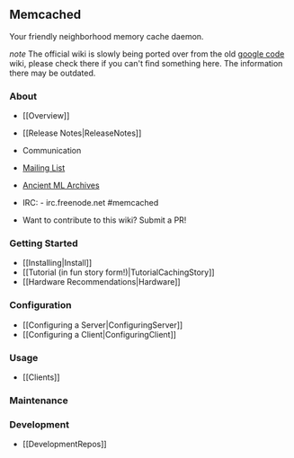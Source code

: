 ## Memcached

Your friendly neighborhood memory cache daemon.

*note* The official wiki is slowly being ported over from the old [google code](https://github.com/memcached/old-wiki/) wiki, please check there if you can't find something here. The information there may be outdated.

### About

 * [[Overview]]
 * [[Release Notes|ReleaseNotes]]

* Communication
 * [Mailing List](http://groups.google.com/group/memcached)
 * [Ancient ML Archives](http://lists.danga.com/mailman/listinfo/memcached)
 * IRC: - irc.freenode.net #memcached
 * Want to contribute to this wiki? Submit a PR!

### Getting Started

 * [[Installing|Install]]
 * [[Tutorial (in fun story form!)|TutorialCachingStory]]
 * [[Hardware Recommendations|Hardware]]

### Configuration

 * [[Configuring a Server|ConfiguringServer]]
 * [[Configuring a Client|ConfiguringClient]]

### Usage

 * [[Clients]]

### Maintenance

### Development

 * [[DevelopmentRepos]]
